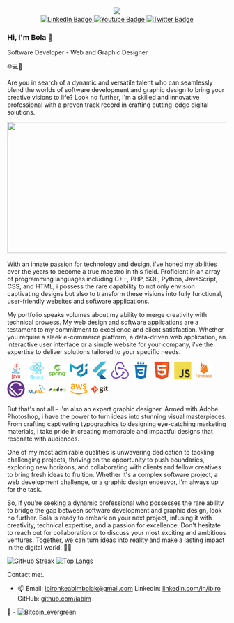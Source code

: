 <div id="header" align="center">
  <img src="https://media.giphy.com/media/M9gbBd9nbDrOTu1Mqx/giphy.gif" width="100"/>
</div>
<div id="badges" align="center">
  <a href="https://www.linkedin.com/in/ibiro">
    <img src="https://img.shields.io/badge/LinkedIn-blue?style=for-the-badge&logo=linkedin&logoColor=white" alt="LinkedIn Badge"/>
  </a>
  <a href="https://www.youtube.com/@iabiola">
    <img src="https://img.shields.io/badge/YouTube-red?style=for-the-badge&logo=youtube&logoColor=white" alt="Youtube Badge"/>
  </a>
  <a href="https://twitter.com/iabimbolak">
    <img src="https://img.shields.io/badge/Twitter-blue?style=for-the-badge&logo=twitter&logoColor=white" alt="Twitter Badge"/>
  </a>
</div>

### Hi, I'm Bola 👋

Software Developer - Web and Graphic Designer

🌐💻🎨

Are you in search of a dynamic and versatile talent who can seamlessly blend the worlds of software development and graphic design to bring your creative visions to life? 
Look no further, i'm a skilled and innovative professional with a proven track record in crafting cutting-edge digital solutions.


<div align="center">
  <img src="https://media.giphy.com/media/dWesBcTLavkZuG35MI/giphy.gif" width="600" height="300"/>
</div>


With an innate passion for technology and design, i've honed my abilities over the years to become a true maestro in this field. Proficient in an array of programming languages including C++, PHP, SQL, Python, JavaScript, CSS, and HTML, i possess the rare capability to not only envision captivating designs but also to transform these visions into fully functional, user-friendly websites and software applications.

My portfolio speaks volumes about my ability to merge creativity with technical prowess. My web design and software applications are a testament to my commitment to excellence and client satisfaction. Whether you require a sleek e-commerce platform, a data-driven web application, an interactive user interface or a simple website for your company, i've the expertise to deliver solutions tailored to your specific needs.


<div>
  <img src="https://github.com/devicons/devicon/blob/master/icons/java/java-original-wordmark.svg" title="Java" alt="Java" width="40" height="40"/>&nbsp;
  <img src="https://github.com/devicons/devicon/blob/master/icons/react/react-original-wordmark.svg" title="React" alt="React" width="40" height="40"/>&nbsp;
  <img src="https://github.com/devicons/devicon/blob/master/icons/spring/spring-original-wordmark.svg" title="Spring" alt="Spring" width="40" height="40"/>&nbsp;
  <img src="https://github.com/devicons/devicon/blob/master/icons/materialui/materialui-original.svg" title="Material UI" alt="Material UI" width="40" height="40"/>&nbsp;
  <img src="https://github.com/devicons/devicon/blob/master/icons/flutter/flutter-original.svg" title="Flutter" alt="Flutter" width="40" height="40"/>&nbsp;
  <img src="https://github.com/devicons/devicon/blob/master/icons/redux/redux-original.svg" title="Redux" alt="Redux " width="40" height="40"/>&nbsp;
  <img src="https://github.com/devicons/devicon/blob/master/icons/css3/css3-plain-wordmark.svg"  title="CSS3" alt="CSS" width="40" height="40"/>&nbsp;
  <img src="https://github.com/devicons/devicon/blob/master/icons/html5/html5-original.svg" title="HTML5" alt="HTML" width="40" height="40"/>&nbsp;
  <img src="https://github.com/devicons/devicon/blob/master/icons/javascript/javascript-original.svg" title="JavaScript" alt="JavaScript" width="40" height="40"/>&nbsp;
  <img src="https://github.com/devicons/devicon/blob/master/icons/firebase/firebase-plain-wordmark.svg" title="Firebase" alt="Firebase" width="40" height="40"/>&nbsp;
  <img src="https://github.com/devicons/devicon/blob/master/icons/gatsby/gatsby-original.svg" title="Gatsby"  alt="Gatsby" width="40" height="40"/>&nbsp;
  <img src="https://github.com/devicons/devicon/blob/master/icons/mysql/mysql-original-wordmark.svg" title="MySQL"  alt="MySQL" width="40" height="40"/>&nbsp;
  <img src="https://github.com/devicons/devicon/blob/master/icons/nodejs/nodejs-original-wordmark.svg" title="NodeJS" alt="NodeJS" width="40" height="40"/>&nbsp;
  <img src="https://github.com/devicons/devicon/blob/master/icons/amazonwebservices/amazonwebservices-plain-wordmark.svg" title="AWS" alt="AWS" width="40" height="40"/>&nbsp;
  <img src="https://github.com/devicons/devicon/blob/master/icons/git/git-original-wordmark.svg" title="Git" **alt="Git" width="40" height="40"/>
</div>


But that's not all – i'm also an expert graphic designer. Armed with Adobe Photoshop, i have the power to turn ideas into stunning visual masterpieces. From crafting captivating typographics to designing eye-catching marketing materials, i take pride in creating memorable and impactful designs that resonate with audiences.

One of my most admirable qualities is unwavering dedication to tackling challenging projects, thriving on the opportunity to push boundaries, exploring new horizons, and collaborating with clients and fellow creatives to bring fresh ideas to fruition. Whether it's a complex software project, a web development challenge, or a graphic design endeavor, i'm always up for the task.

So, if you're seeking a dynamic professional who possesses the rare ability to bridge the gap between software development and graphic design, look no further. Bola is ready to embark on your next project, infusing it with creativity, technical expertise, and a passion for excellence. Don't hesitate to reach out for collaboration or to discuss your most exciting and ambitious ventures. Together, we can turn ideas into reality and make a lasting impact in the digital world. 🚀🎉

[![GitHub Streak](http://github-readme-streak-stats.herokuapp.com?user=iabim&theme=dark&background=000000)](https://git.io/streak-stats)
[![Top Langs](https://github-readme-stats.vercel.app/api/top-langs/?username=iabim&layout=compact&theme=vision-friendly-dark)](https://github.com/iabim/github-readme-stats)


Contact me:.

- 📫     Email: ibironkeabimbolak@gmail.com
    LinkedIn: [linkedin.com/in/ibiro](https://www.linkedin.com/in/ibiro/)
    GitHub: [github.com/iabim](https://github.com/iabim)

👀 -  ![Bitcoin_evergreen](https://github.com/iabim/iabim/assets/140084512/e30a63bc-de5b-4104-8e3f-03c38c1938f6)
 

